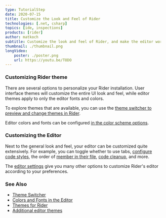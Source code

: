 ```yaml
---
type: TutorialStep
date: 2020-07-15
title: Customize the Look and Feel of Rider
technologies: [.net, csharp]
topics: [ide, inspections]
products: [rider]
author: matkoch
subtitle: Customize the look and feel of Rider, and make the editor work the way you want.
thumbnail: ./thumbnail.png
longVideo: 
    poster: ./poster.png
    url: https://youtu.be/TODO
---
```


### Customizing Rider theme

There are several options to personalize your Rider installation. User interface themes will customize the entire
UI look and feel, while editor themes apply to only the editor fonts and colors.

To explore themes that are available, you can use the [theme switcher to preview and change themes in Rider](https://www.jetbrains.com/help/rider/Switching_Between_Schemes.html).

Editor colors and fonts can be configured [in the color scheme options](https://www.jetbrains.com/help/rider/Configuring_Colors_and_Fonts.html).

### Customizing the Editor

Next to the general look and feel, your editor can be customized quite extensively. For example, you can toggle whether
to use tabs, [configure code styles](https://www.jetbrains.com/help/rider/Settings_Code_Style.html), the order of
[member in their file](https://www.jetbrains.com/help/rider/Reference__Options__Languages__Common__Generated_Members.html),
[code cleanup](https://www.jetbrains.com/help/rider/Settings_Code_Cleanup.html), and more.

The [editor settings](https://www.jetbrains.com/help/rider/Settings_Editor.html) give you many other options to customize
Rider's editor according to your preferences.

### See Also

- [Theme Switcher](https://www.jetbrains.com/help/rider/Switching_Between_Schemes.html)
- [Colors and Fonts in the Editor](https://www.jetbrains.com/help/rider/Configuring_Colors_and_Fonts.html)
- [Themes for Rider](https://plugins.jetbrains.com/search?products=rider&tags=Theme)
- [Additional editor themes](http://color-themes.com/?view=index)